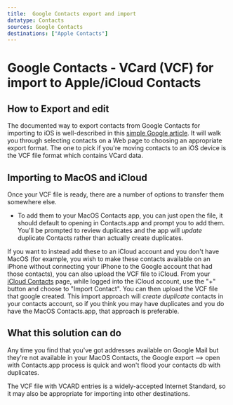 ```yaml
---
title:  Google Contacts export and import
datatype: Contacts
sources: Google Contacts
destinations: ["Apple Contacts"]
---
```


# Google Contacts - VCard (VCF) for import to Apple/iCloud Contacts

## How to Export and edit

The documented way to export contacts from Google Contacts for importing to iOS
is well-described in this [simple Google article](https://support.google.com/contacts/answer/7199294).
It will walk you through selecting contacts on a Web page to choosing an appropriate
export format.  The one to pick if you're moving contacts to an iOS device is 
the VCF file format which contains VCard data.

## Importing to MacOS and iCloud

Once your VCF file is ready, there are a number of options to transfer them somewhere else.
 * To add them to your MacOS Contacts app, you can just open the file, it should default to
opening in Contacts.app and prompt you to add them.  You'll be prompted to review duplicates and
the app will _update_ duplicate Contacts rather than actually create duplicates.

If you want to instead add these to an iCloud account and you don't have MacOS (for example, 
you wish to make these contacts available on an iPhone without connecting your iPhone to the Google 
account that had those contacts), you can also upload the VCF file to iCloud.  From
your [iCloud Contacts](https://www.icloud.com/contacts/) page, while logged into the iCloud account, 
use the "+" button and choose to "Import Contact".  You can then upload the VCF file that google created.
This import approach will _create duplicate_ contacts in your contacts account, so if you think
you may have duplicates and you do have the MacOS Contacts.app, that approach is preferable.

## What this solution can do

Any time you find that you've got addresses available on Google Mail but they're not available
in your MacOS Contacts, the Google export --> open with Contacts.app process is quick and won't 
flood your contacts db with duplicates. 

The VCF file with VCARD entries is a widely-accepted Internet Standard, so it may also be 
appropriate for importing into other destinations.


